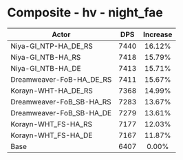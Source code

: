 # Composite - hv - night_fae
| Actor | DPS | Increase |
|---|:---:|:---:|
|Niya-GI_NTP-HA_DE_RS|7440|16.12%|
|Niya-GI_NTB-HA_RS|7418|15.79%|
|Niya-GI_NTB-HA_DE|7413|15.71%|
|Dreamweaver-FoB-HA_DE_RS|7411|15.67%|
|Korayn-WHT-HA_DE_RS|7368|14.99%|
|Dreamweaver-FoB_SB-HA_RS|7283|13.67%|
|Dreamweaver-FoB_SB-HA_DE|7279|13.61%|
|Korayn-WHT_FS-HA_RS|7177|12.03%|
|Korayn-WHT_FS-HA_DE|7167|11.87%|
|Base|6407|0.00%|

